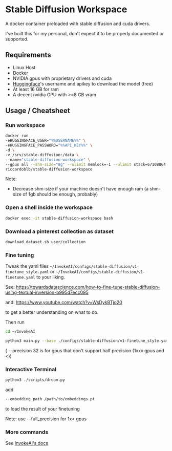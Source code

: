 # Stable Diffusion Workspace

A docker container preloaded with stable diffusion and cuda drivers.

I've built this for my personal, don't expect it to be properly documented or supported.

## Requirements
- Linux Host
- Docker
- NVIDIA gpus with proprietary drivers and cuda
- [Huggingface](https://huggingface.co/)'s username and apikey to download the model  (free)
- At least 16 GB for ram
- A decent nvidia GPU with >=8 GB vram 

## Usage / Cheatsheet

### Run workspace

```bash
docker run  
-eHUGGINGFACE_USER="%%USERNAME%%" \
-eHUGGINGFACE_PASSWORD="%%API_KEY%%" \
-d \
-v /srv/stable-diffusion:/data \
--name="stable-diffusion-workspace" \
--gpus all --shm-size="8g" --ulimit memlock=-1 --ulimit stack=67108864 \
riccardoblb/stable-diffusion-workspace
```

Note: 
- Decrease shm-size if your machine doesn't have enough ram (a shm-size of 1gb should be enough, probably)


### Open a shell inside the workspace
```bash
docker exec -it stable-diffusion-workspace bash
```

### Download a pinterest collection as dataset
```bash
download_dataset.sh user/collection
```


### Fine tuning
Tweak the yaml files `~/InvokeAI/configs/stable-diffusion/v1-finetune_style.yaml` or  `~/InvokeAI/configs/stable-diffusion/v1-finetune.yaml` to your liking.

See: https://towardsdatascience.com/how-to-fine-tune-stable-diffusion-using-textual-inversion-b995d7ecc095

and: https://www.youtube.com/watch?v=WsDykBTjo20

to get a better understanding on what to do.

Then run

```bash
cd ~/InvokeAI

python3 main.py --base ./configs/stable-diffusion/v1-finetune_style.yaml -t --actual_resume ~/InvokeAI/models/ldm/stable-diffusion-v1/model.ckpt  -n SOMETHING --data_root /data/datasets/YOUR_DATASET --precision 32 --gpus 0,
```
( --precision 32 is for gpus that don't support half precision (1xxx gpus and <))


### Interactive Terminal
```bash
python3 ./scripts/dream.py 

```
add
```bash
--embedding_path /path/to/embeddings.pt
```
to load the result of your finetuning

Note: use --full_precision for 1x< gpus

### More commands

See [InvokeAI's docs](https://github.com/invoke-ai/InvokeAI)
